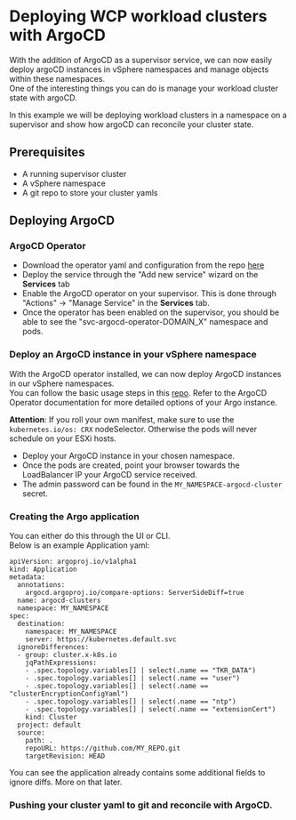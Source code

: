 # Deploying WCP workload clusters with ArgoCD
With the addition of ArgoCD as a supervisor service, we can now easily deploy argoCD instances in vSphere namespaces and manage objects within these namespaces.  
One of the interesting things you can do is manage your workload cluster state with argoCD.  

In this example we will be deploying workload clusters in a namespace on a supervisor and show how argoCD can reconcile your cluster state.

## Prerequisites
- A running supervisor cluster
- A vSphere namespace
- A git repo to store your cluster yamls

## Deploying ArgoCD

### ArgoCD Operator
- Download the operator yaml and configuration from the repo [here](https://vsphere-tmm.github.io/Supervisor-Services/)
- Deploy the service through the "Add new service" wizard on the __Services__ tab
- Enable the ArgoCD operator on your supervisor. This is done through "Actions" -> "Manage Service"  in the __Services__ tab.
- Once the operator has been enabled on the supervisor, you should be able to see the "svc-argocd-operator-DOMAIN_X" namespace and pods.

### Deploy an ArgoCD instance in your vSphere namespace
With the ArgoCD operator installed, we can now deploy ArgoCD instances in our vSphere namespaces.  
You can follow the basic usage steps in this [repo](https://vsphere-tmm.github.io/Supervisor-Services/supervisor-services-labs/argocd-operator/usage.html). Refer to the ArgoCD Operator documentation for more detailed options of your Argo instance. 

__Attention__: If you roll your own manifest, make sure to use the ```kubernetes.io/os: CRX``` nodeSelector. Otherwise the pods will never schedule on your ESXi hosts.

- Deploy your ArgoCD instance in your chosen namespace.
- Once the pods are created, point your browser towards the LoadBalancer IP your ArgoCD service received.
- The admin password can be found in the ```MY_NAMESPACE-argocd-cluster``` secret.

### Creating the Argo application
You can either do this through the UI or CLI.  
Below is an example Application yaml:
```
apiVersion: argoproj.io/v1alpha1
kind: Application
metadata:
  annotations:
    argocd.argoproj.io/compare-options: ServerSideDiff=true
  name: argocd-clusters
  namespace: MY_NAMESPACE
spec:
  destination:
    namespace: MY_NAMESPACE
    server: https://kubernetes.default.svc
  ignoreDifferences:
  - group: cluster.x-k8s.io
    jqPathExpressions:
    - .spec.topology.variables[] | select(.name == "TKR_DATA")
    - .spec.topology.variables[] | select(.name == "user")
    - .spec.topology.variables[] | select(.name == "clusterEncryptionConfigYaml")
    - .spec.topology.variables[] | select(.name == "ntp")
    - .spec.topology.variables[] | select(.name == "extensionCert")
    kind: Cluster
  project: default
  source:
    path: .
    repoURL: https://github.com/MY_REPO.git
    targetRevision: HEAD
```

You can see the application already contains some additional fields to ignore diffs. More on that later.

### Pushing your cluster yaml to git and reconcile with ArgoCD.

